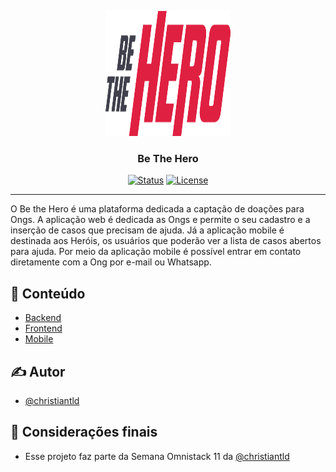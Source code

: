 <p align="center">
  <a href="" rel="noopener">
 <img width=200px height=200px src="./frontend/src/assets/logo.svg" alt="Project logo"></a>
</p>

<h3 align="center">Be The Hero</h3>

<div align="center">

[![Status](https://img.shields.io/badge/status-active-success.svg)]()
[![License](https://img.shields.io/badge/license-MIT-blue.svg)](/LICENSE)

</div>

---

<p align="justified"> O Be the Hero é uma plataforma dedicada a captação de doações para Ongs. A aplicação web é dedicada as Ongs e permite o seu cadastro e a inserção de casos que precisam de ajuda. Já a aplicação mobile é destinada aos Heróis, os usuários que poderão ver a lista de casos abertos para ajuda. Por meio da aplicação mobile é possível entrar em contato diretamente com a Ong por e-mail ou Whatsapp.
    <br> 
</p>

## 📝 Conteúdo

- [Backend](/backend)
- [Frontend](/frontend)
- [Mobile](/mobile)

## ✍️ Autor

- [@christiantld](https://github.com/christiantld)

## 🎉 Considerações finais

- Esse projeto faz parte da Semana Omnistack 11 da [@christiantld](https://rocketseat.com.br/)

